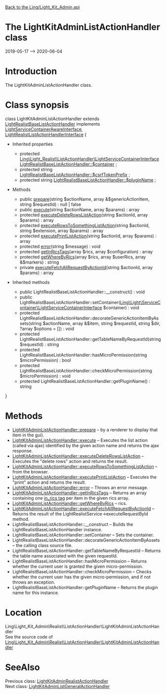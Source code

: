 [Back to the Ling/Light_Kit_Admin api](https://github.com/lingtalfi/Light_Kit_Admin/blob/master/doc/api/Ling/Light_Kit_Admin.md)



The LightKitAdminListActionHandler class
================
2019-05-17 --> 2020-06-04






Introduction
============

The LightKitAdminListActionHandler class.



Class synopsis
==============


class <span class="pl-k">LightKitAdminListActionHandler</span> extends [LightRealistBaseListActionHandler](https://github.com/lingtalfi/Light_Realist/blob/master/doc/api/Ling/Light_Realist/ListActionHandler/LightRealistBaseListActionHandler.md) implements [LightServiceContainerAwareInterface](https://github.com/lingtalfi/Light/blob/master/doc/api/Ling/Light/ServiceContainer/LightServiceContainerAwareInterface.md), [LightRealistListActionHandlerInterface](https://github.com/lingtalfi/Light_Realist/blob/master/doc/api/Ling/Light_Realist/ListActionHandler/LightRealistListActionHandlerInterface.md) {

- Inherited properties
    - protected [Ling\Light_Realist\ListActionHandler\LightServiceContainerInterface](https://github.com/lingtalfi/Light_Realist/blob/master/doc/api/Ling/Light_Realist/ListActionHandler/LightServiceContainerInterface.md) [LightRealistBaseListActionHandler::$container](#property-container) ;
    - protected string [LightRealistBaseListActionHandler::$csrfTokenPrefix](#property-csrfTokenPrefix) ;
    - protected string [LightRealistBaseListActionHandler::$pluginName](#property-pluginName) ;

- Methods
    - public [prepare](https://github.com/lingtalfi/Light_Kit_Admin/blob/master/doc/api/Ling/Light_Kit_Admin/Realist/ListActionHandler/LightKitAdminListActionHandler/prepare.md)(string $actionName, array &$genericActionItem, string $requestId) : null | false
    - public [execute](https://github.com/lingtalfi/Light_Kit_Admin/blob/master/doc/api/Ling/Light_Kit_Admin/Realist/ListActionHandler/LightKitAdminListActionHandler/execute.md)(string $actionName, array $params) : array
    - protected [executeDeleteRowsListAction](https://github.com/lingtalfi/Light_Kit_Admin/blob/master/doc/api/Ling/Light_Kit_Admin/Realist/ListActionHandler/LightKitAdminListActionHandler/executeDeleteRowsListAction.md)(string $actionId, array $params) : array
    - protected [executeRowsToSomethingListAction](https://github.com/lingtalfi/Light_Kit_Admin/blob/master/doc/api/Ling/Light_Kit_Admin/Realist/ListActionHandler/LightKitAdminListActionHandler/executeRowsToSomethingListAction.md)(string $actionId, string $extension, array $params) : array
    - protected [executePrintListAction](https://github.com/lingtalfi/Light_Kit_Admin/blob/master/doc/api/Ling/Light_Kit_Admin/Realist/ListActionHandler/LightKitAdminListActionHandler/executePrintListAction.md)(string $actionId, array $params) : array
    - protected [error](https://github.com/lingtalfi/Light_Kit_Admin/blob/master/doc/api/Ling/Light_Kit_Admin/Realist/ListActionHandler/LightKitAdminListActionHandler/error.md)(string $message) : void
    - protected [getInRicsTags](https://github.com/lingtalfi/Light_Kit_Admin/blob/master/doc/api/Ling/Light_Kit_Admin/Realist/ListActionHandler/LightKitAdminListActionHandler/getInRicsTags.md)(array $rics, array $configuration) : array
    - protected [getWhereByRics](https://github.com/lingtalfi/Light_Kit_Admin/blob/master/doc/api/Ling/Light_Kit_Admin/Realist/ListActionHandler/LightKitAdminListActionHandler/getWhereByRics.md)(array $rics, array $userRics, array &$markers) : string
    - private [executeFetchAllRequestByActionId](https://github.com/lingtalfi/Light_Kit_Admin/blob/master/doc/api/Ling/Light_Kit_Admin/Realist/ListActionHandler/LightKitAdminListActionHandler/executeFetchAllRequestByActionId.md)(string $actionId, array $params) : array

- Inherited methods
    - public LightRealistBaseListActionHandler::__construct() : void
    - public LightRealistBaseListActionHandler::setContainer([Ling\Light\ServiceContainer\LightServiceContainerInterface](https://github.com/lingtalfi/Light/blob/master/doc/api/Ling/Light/ServiceContainer/LightServiceContainerInterface.md) $container) : void
    - protected LightRealistBaseListActionHandler::decorateGenericActionItemByAssets(string $actionName, array &$item, string $requestId, string $dir, ?array $options = []) : void
    - protected LightRealistBaseListActionHandler::getTableNameByRequestId(string $requestId) : string
    - protected LightRealistBaseListActionHandler::hasMicroPermission(string $microPermission) : bool
    - protected LightRealistBaseListActionHandler::checkMicroPermission(string $microPermission) : void
    - protected LightRealistBaseListActionHandler::getPluginName() : string

}






Methods
==============

- [LightKitAdminListActionHandler::prepare](https://github.com/lingtalfi/Light_Kit_Admin/blob/master/doc/api/Ling/Light_Kit_Admin/Realist/ListActionHandler/LightKitAdminListActionHandler/prepare.md) &ndash; by a renderer to display that item in the gui).
- [LightKitAdminListActionHandler::execute](https://github.com/lingtalfi/Light_Kit_Admin/blob/master/doc/api/Ling/Light_Kit_Admin/Realist/ListActionHandler/LightKitAdminListActionHandler/execute.md) &ndash; Executes the list action (called via ajax) identified by the given action name and returns the ajax response.
- [LightKitAdminListActionHandler::executeDeleteRowsListAction](https://github.com/lingtalfi/Light_Kit_Admin/blob/master/doc/api/Ling/Light_Kit_Admin/Realist/ListActionHandler/LightKitAdminListActionHandler/executeDeleteRowsListAction.md) &ndash; Executes the "delete rows" action and returns the result.
- [LightKitAdminListActionHandler::executeRowsToSomethingListAction](https://github.com/lingtalfi/Light_Kit_Admin/blob/master/doc/api/Ling/Light_Kit_Admin/Realist/ListActionHandler/LightKitAdminListActionHandler/executeRowsToSomethingListAction.md) &ndash; from the browser.
- [LightKitAdminListActionHandler::executePrintListAction](https://github.com/lingtalfi/Light_Kit_Admin/blob/master/doc/api/Ling/Light_Kit_Admin/Realist/ListActionHandler/LightKitAdminListActionHandler/executePrintListAction.md) &ndash; Executes the "print" action and returns the result.
- [LightKitAdminListActionHandler::error](https://github.com/lingtalfi/Light_Kit_Admin/blob/master/doc/api/Ling/Light_Kit_Admin/Realist/ListActionHandler/LightKitAdminListActionHandler/error.md) &ndash; Throws an error message.
- [LightKitAdminListActionHandler::getInRicsTags](https://github.com/lingtalfi/Light_Kit_Admin/blob/master/doc/api/Ling/Light_Kit_Admin/Realist/ListActionHandler/LightKitAdminListActionHandler/getInRicsTags.md) &ndash; Returns an array containing one [in_rics tag](https://github.com/lingtalfi/Light_Realist/blob/master/doc/pages/duelist-conception-notes.md#in_rics) per item in the given rics array.
- [LightKitAdminListActionHandler::getWhereByRics](https://github.com/lingtalfi/Light_Kit_Admin/blob/master/doc/api/Ling/Light_Kit_Admin/Realist/ListActionHandler/LightKitAdminListActionHandler/getWhereByRics.md) &ndash; rics.
- [LightKitAdminListActionHandler::executeFetchAllRequestByActionId](https://github.com/lingtalfi/Light_Kit_Admin/blob/master/doc/api/Ling/Light_Kit_Admin/Realist/ListActionHandler/LightKitAdminListActionHandler/executeFetchAllRequestByActionId.md) &ndash; Returns the result of the LightRealistService->executeRequestById method.
- LightRealistBaseListActionHandler::__construct &ndash; Builds the LightRealistBaseListActionHandler instance.
- LightRealistBaseListActionHandler::setContainer &ndash; Sets the container.
- LightRealistBaseListActionHandler::decorateGenericActionItemByAssets &ndash; the calling class source file.
- LightRealistBaseListActionHandler::getTableNameByRequestId &ndash; Returns the table name associated with the given requestId.
- LightRealistBaseListActionHandler::hasMicroPermission &ndash; Returns whether the current user is granted the given micro-permission.
- LightRealistBaseListActionHandler::checkMicroPermission &ndash; Checks whether the current user has the given micro-permission, and if not throws an exception.
- LightRealistBaseListActionHandler::getPluginName &ndash; Returns the plugin name for this instance.





Location
=============
Ling\Light_Kit_Admin\Realist\ListActionHandler\LightKitAdminListActionHandler<br>
See the source code of [Ling\Light_Kit_Admin\Realist\ListActionHandler\LightKitAdminListActionHandler](https://github.com/lingtalfi/Light_Kit_Admin/blob/master/Realist/ListActionHandler/LightKitAdminListActionHandler.php)



SeeAlso
==============
Previous class: [LightKitAdminRealistActionHandler](https://github.com/lingtalfi/Light_Kit_Admin/blob/master/doc/api/Ling/Light_Kit_Admin/Realist/ActionHandler/LightKitAdminRealistActionHandler.md)<br>Next class: [LightKitAdminListGeneralActionHandler](https://github.com/lingtalfi/Light_Kit_Admin/blob/master/doc/api/Ling/Light_Kit_Admin/Realist/ListGeneralActionHandler/LightKitAdminListGeneralActionHandler.md)<br>
